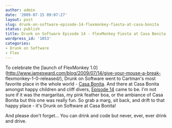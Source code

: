```yaml
---
author: admin
date: '2009-07-15 09:07:27'
layout: post
slug: drunk-on-software-episode-14-flexmonkey-fiesta-at-casa-bonita
status: publish
title: Drunk on Software Episode 14 - FlexMonkey Fiesta at Casa Bonita
wordpress_id: '1053'
categories:
- Drunk on Software
- Flex
---
```


To celebrate the [launch of FlexMonkey
1.0](http://www.jamesward.com/blog/2009/07/14/give-your-mouse-a-break-
flexmonkey-1-0-released/), Drunk on Software went to Cartman's most favorite
place in the whole world - [Casa
Bonita](http://en.wikipedia.org/wiki/Casa_Bonita). And there at Casa Bonita
amongst happy children and cliff divers, [Episode
14](http://www.drunkonsoftware.com/2009/07/14/episode-14-flexmonkey/) came to
be. I'm not sure if it was the margaritas, my pink feather boa, or the
ambiance of Casa Bonita but this one was really fun. So grab a marg, sit back,
and drift to that happy place - it's Drunk on Software at Casa Bonita!

  
And please don't forget... You can drink and code but never, ever, ever drink
and drive.

